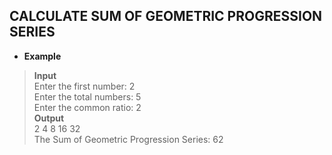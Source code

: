 ## CALCULATE SUM OF GEOMETRIC PROGRESSION SERIES       

 * **Example**   
 
> **Input**    
> Enter the first number: 2     
> Enter the total numbers: 5   
> Enter the common ratio: 2      
> **Output**    
> 2 4 8 16 32       
> The Sum of Geometric Progression Series: 62      
